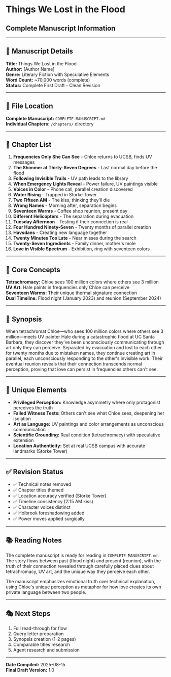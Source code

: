# Things We Lost in the Flood
## Complete Manuscript Information

---

## 📖 Manuscript Details

**Title:** Things We Lost in the Flood  
**Author:** [Author Name]  
**Genre:** Literary Fiction with Speculative Elements  
**Word Count:** ~70,000 words (complete)  
**Status:** Complete First Draft - Clean Revision

---

## 📂 File Location

**Complete Manuscript:** `COMPLETE-MANUSCRIPT.md`  
**Individual Chapters:** `/chapters/` directory

---

## 📑 Chapter List

1. **Frequencies Only She Can See** - Chloe returns to UCSB, finds UV messages
2. **The Shimmer at Thirty-Seven Degrees** - Last normal day before the flood
3. **Following Invisible Trails** - UV path leads to the library  
4. **When Emergency Lights Reveal** - Power failure, UV paintings visible
5. **Voices in Color** - Phone call, parallel creation discovered
6. **Water Rising** - Trapped in Storke Tower
7. **Two Fifteen AM** - The kiss, thinking they'll die
8. **Wrong Names** - Morning after, separation begins
9. **Seventeen Warms** - Coffee shop reunion, present day
10. **Different Helicopters** - The separation during evacuation
11. **Tuesday Afternoon** - Testing if their connection is real
12. **Four Hundred Ninety-Seven** - Twenty months of parallel creation
13. **Havsdans** - Creating new language together
14. **Twenty Minutes Too Late** - Near misses during the search
15. **Twenty-Seven Ingredients** - Family dinner, mother's mole
16. **Love in Visible Spectrum** - Exhibition, ring with seventeen colors

---

## 🎯 Core Concepts

**Tetrachromacy:** Chloe sees 100 million colors where others see 3 million  
**UV Art:** Hale paints in frequencies only Chloe can perceive  
**Seventeen Warms:** Their unique thermal signature connection  
**Dual Timeline:** Flood night (January 2023) and reunion (September 2024)

---

## 📝 Synopsis

When tetrachromat Chloe—who sees 100 million colors where others see 3 million—meets UV painter Hale during a catastrophic flood at UC Santa Barbara, they discover they've been unconsciously communicating through art only they can perceive. Separated by evacuation and lost to each other for twenty months due to mistaken names, they continue creating art in parallel, each unconsciously responding to the other's invisible work. Their eventual reunion reveals that their connection transcends normal perception, proving that love can persist in frequencies others can't see.

---

## 🎨 Unique Elements

- **Privileged Perception:** Knowledge asymmetry where only protagonist perceives the truth
- **Failed Witness Tests:** Others can't see what Chloe sees, deepening her isolation
- **Art as Language:** UV paintings and color arrangements as unconscious communication
- **Scientific Grounding:** Real condition (tetrachromacy) with speculative extension
- **Location Authenticity:** Set at real UCSB campus with accurate landmarks (Storke Tower)

---

## ✅ Revision Status

- ✅ Technical notes removed
- ✅ Chapter titles themed
- ✅ Location accuracy verified (Storke Tower)
- ✅ Timeline consistency (2:15 AM kiss)
- ✅ Character voices distinct
- ✅ Holbrook foreshadowing added
- ✅ Power moves applied surgically

---

## 📚 Reading Notes

The complete manuscript is ready for reading in `COMPLETE-MANUSCRIPT.md`. The story flows between past (flood night) and present (reunion), with the truth of their connection revealed through carefully placed clues about tetrachromacy, UV art, and the unique way they perceive each other.

The manuscript emphasizes emotional truth over technical explanation, using Chloe's unique perception as metaphor for how love creates its own private language between two people.

---

## 🎭 Next Steps

1. Full read-through for flow
2. Query letter preparation
3. Synopsis creation (1-2 pages)
4. Comparable titles research
5. Agent research and submission

---

**Date Compiled:** 2025-08-15  
**Final Draft Version:** 1.0